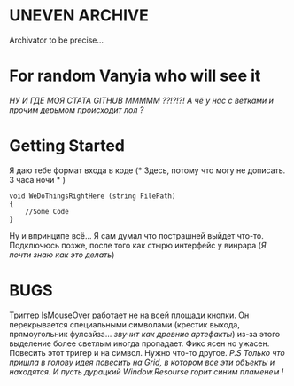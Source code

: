 # UNEVEN ARCHIVE
Archivator to be precise... 
# For random Vanyia who will see it

*НУ И ГДЕ МОЯ СТАТА GITHUB МММММ ??!?!?! А чё у нас с ветками и прочим дерьмом происходит лол ?*

# Getting Started

Я даю тебе формат входа в коде (* Здесь, потому что могу не дописать. 3 часа ночи * )

```
void WeDoThingsRightHere (string FilePath)
{
	//Some Code
}
```
Ну и впринципе всё... Я сам думал что пострашней выйдет что-то. Подключюсь позже, после того как стырю интерфейс у винрара (*Я почти знаю как это делать*)

# BUGS

Триггер IsMouseOver работает не на всей площади кнопки. Он перекрывается специальными символами 
(крестик выхода, прямоугольник фулсайза... *звучит как древние артефакты*)
из-за этого выделение более светлым иногда пропадает.
Фикс ясен но ужасен. Повесить этот тригер и на символ. 
Нужно что-то другое.
*P.S Только что пришла в голову идея повесить на Grid, в котором все эти объекты и находятся.
И пусть дурацкий Window.Resourse горит синим пламенем !*
